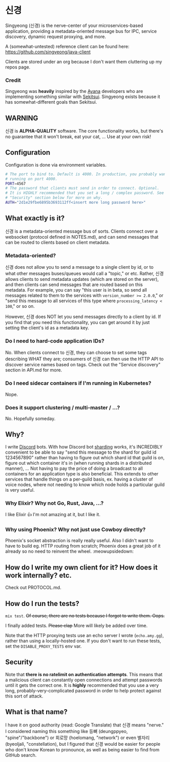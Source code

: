 # 신경

Singyeong (신경) is the nerve-center of your microservices-based application,
providing a metadata-oriented message bus for IPC, service discovery, dynamic
request proxying, and more.

A (somewhat-untested) reference client can be found here: 
https://github.com/singyeong/java-client

Clients are stored under an org because I don't want them cluttering up my 
repos page. 

### Credit

Singyeong was **heavily** inspired by the [Ayana](https://ayana.io/) developers
who are implementing something similar with
[Sekitsui](https://gitlab.com/sekitsui). Singyeong exists because it has 
somewhat-different goals than Sekitsui. 

## WARNING

신경 is **ALPHA-QUALITY** software. The core functionality works, but there's
no guarantee that it won't break, eat your cat, ... Use at your own risk!

## Configuration

Configuration is done via environment variables.

```Bash
# The port to bind to. Default is 4000. In production, you probably want to be
# running on port 4000.
PORT=4567
# The password that clients must send in order to connect. Optional.
# It is HIGHLY recommended that you set a long / complex password. See the
# "Security" section below for more on why. 
AUTH="2d1e29fbe6895b3693112ff<insert more long password here>"
```

## What exactly is it?

신경 is a metadata-oriented message bus of sorts. Clients connect over a 
websocket (protocol defined in NOTES.md), and can send messages that can be 
routed to clients based on client metadata.

### Metadata-oriented?

신경 does not allow you to send a message to a single client by id, or to what
other messages buses/queues would call a "topic," or etc. Rather, 신경 allows
clients to send metadata updates (which are stored on the server), and then
clients can send messages that are routed based on this metadata. For example,
you can say "this user is in beta, so send all messages related to them to the 
services with `version_number >= 2.0.0`," or "send this message to all services
of this type where `processing_latency < 100`," or so on. 

However, 신경 does NOT let you send messages directly to a client by id. If you
find that you need this functionality, you can get around it by just setting 
the client's id as a metadata key.

### Do I need to hard-code application IDs?

No. When clients connect to 신경, they can choose to set some tags describing 
WHAT they are; consumers of 신경 can then use the HTTP API to discover service
names based on tags. Check out the "Service discovery" section in API.md for
more. 

### Do I need sidecar containers if I'm running in Kubernetes?

Nope.

### Does it support clustering / multi-master / ...?

No. Hopefully someday.

## Why?

I write [Discord](https://discordapp.com/) bots. With how Discord bot 
[sharding](https://discordapp.com/developers/docs/topics/gateway#sharding)
works, it's INCREDIBLY convenient to be able to say "send this message to the
shard for guild id 1234567890" rather than having to figure out which shard id
that guild is on, figure out which container it's in (when running shards in a
distributed manner), ... Not having to pay the price of doing a broadcast to 
all containers for an application type is also beneficial. This extends to 
other services that handle things on a per-guild basis, ex. having a cluster of
voice nodes, where not needing to know which node holds a particular guild is
very useful.

### Why Elixir? Why not Go, Rust, Java, ...?

I like Elixir :thumbsup: I'm not amazing at it, but I like it.

### Why using Phoenix? Why not just use Cowboy directly?

Phoenix's socket abstraction is really really useful. Also I didn't want to 
have to build eg. HTTP routing from scratch; Phoenix does a great job of it
already so no need to reinvent the wheel. :meowupsidedown:

## How do I write my own client for it? How does it work internally? etc.

Check out PROTOCOL.md.

## How do I run the tests?

`mix test`. ~~Of course, there are no tests because I forgot to write
them. Oops.~~

I finally added tests. ~~Please clap~~ More will likely be added over time.

Note that the HTTP proxying tests use an echo server I wrote (`echo.amy.gg`),
rather than using a locally-hosted one. If you don't want to run these tests,
set the `DISABLE_PROXY_TESTS` env var.

## Security

Note that **there is no ratelimit on authentication attempts**. This means that
a malicious client can constantly open connections and attempt passwords until
it gets the correct one. It is **highly** recommended that you use a very long,
probably-very-complicated password in order to help protect against this sort
of attack.

## What is that name?

I have it on good authority (read: Google Translate) that 신경 means "nerve." I
considered naming this something like 등뼈 (deungppyeo, "spine"/"backbone") or 
회로망 (hoelomang, "network") or even 별자리 (byeoljali, "constellation), but I 
figured that 신경 would be easier for people who don't know Korean to 
pronounce, as well as being easier to find from GitHub search.